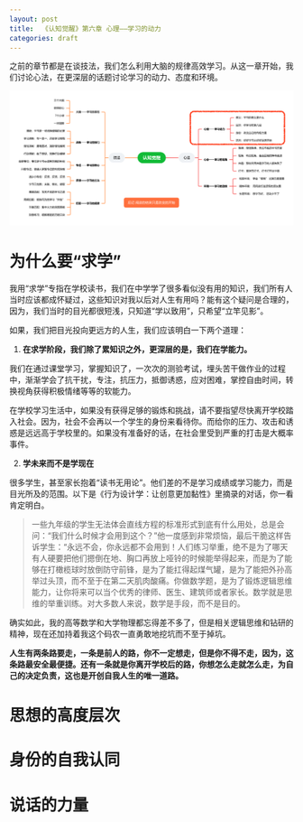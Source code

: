 ```yaml
---
layout: post
title:  《认知觉醒》第六章 心理——学习的动力
categories: draft
---
```


之前的章节都是在谈技法，我们怎么利用大脑的规律高效学习。从这一章开始，我们讨论心法，在更深层的话题讨论学习的动力、态度和环境。


![脑图认知觉醒-心理.PNG](/assets/%E8%84%91%E5%9B%BE%E8%AE%A4%E7%9F%A5%E8%A7%89%E9%86%92-%E5%BF%83%E7%90%86.PNG)

# 为什么要“求学”

我用“求学”专指在学校读书，我们在中学学了很多看似没有用的知识，我们所有人当时应该都成怀疑过，这些知识对我以后对人生有用吗？能有这个疑问是合理的，因为，我们当时的目光都很短浅，只知道“学以致用”，只希望“立竿见影”。

如果，我们把目光投向更远方的人生，我们应该明白一下两个道理：

1. **在求学阶段，我们除了累知识之外，更深层的是，我们在学能力。**

我们在通过课堂学习，掌握知识了，一次次的测验考试，埋头苦干做作业的过程中，渐渐学会了抗干扰，专注，抗压力，抵御诱惑，应对困难，掌控自由时间，转换视角获得积极情绪等等的软能力。

在学校学习生活中，如果没有获得足够的锻炼和挑战，请不要指望尽快离开学校踏入社会。因为，社会不会再以一个学生的身份来看待你。而给你的压力、攻击和诱惑是远远高于学校里的。如果没有准备好的话，在社会里受到严重的打击是大概率事件。


2. **学未来而不是学现在**

很多学生，甚至家长抱着“读书无用论”。他们差的不是学习成绩或学习能力，而是目光所及的范围。以下是《行为设计学：让创意更加黏性》里摘录的对话，你一看肯定明白。

> 一些九年级的学生无法体会直线方程的标准形式到底有什么用处，总是会问：​“我们什么时候才会用到这个？”他一度感到非常烦恼，最后干脆这样告诉学生：​“永远不会，你永远都不会用到！人们练习举重，绝不是为了哪天有人硬要把他们摁倒在地、胸口再放上哑铃的时候能举得起来，而是为了能够在打橄榄球时放倒防守前锋，是为了能扛得起煤气罐，是为了能把外孙高举过头顶，而不至于在第二天肌肉酸痛。你做数学题，是为了锻炼逻辑思维能力，让你将来可以当个优秀的律师、医生、建筑师或者家长。数学就是思维的举重训练。对大多数人来说，数学是手段，而不是目的。

确实如此，我的高等数学和大学物理都忘得差不多了，但是相关逻辑思维和钻研的精神，现在还加持着我这个码农一直勇敢地挖坑而不至于掉坑。

**人生有两条路要走，一条是前人的路，你不一定想走，但是你不得不走，因为，这条路最安全最便捷。还有一条就是你离开学校后的路，你想怎么走就怎么走，为自己的决定负责，这也是开创自我人生的唯一道路。**

# 思想的高度层次

# 身份的自我认同

# 说话的力量
<!--stackedit_data:
eyJoaXN0b3J5IjpbLTMyODgxMTQ2MywtMTc2MDkyNDYxMywtMT
Y0Njc1ODI0OV19
-->
